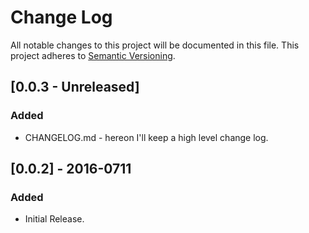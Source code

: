 # Change Log
All notable changes to this project will be documented in this file.
This project adheres to [Semantic Versioning](http://semver.org/).

## [0.0.3 - Unreleased]
### Added
* CHANGELOG.md - hereon I'll keep a high level change log.

## [0.0.2] - 2016-0711
### Added
* Initial Release.